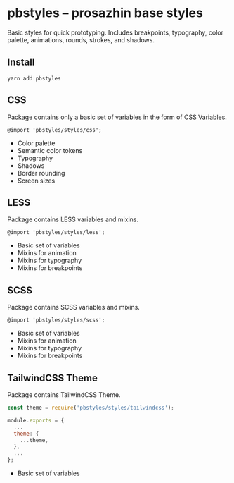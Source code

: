 # pbstyles – prosazhin base styles

Basic styles for quick prototyping. Includes breakpoints, typography, color palette, animations, rounds, strokes, and shadows.

## Install

```yarn add pbstyles```

## CSS

Package contains only a basic set of variables in the form of CSS Variables.

```@import 'pbstyles/styles/css';```

- Color palette
- Semantic color tokens
- Typography
- Shadows
- Border rounding
- Screen sizes

## LESS

Package contains LESS variables and mixins.

```@import 'pbstyles/styles/less';```

- Basic set of variables
- Mixins for animation
- Mixins for typography
- Mixins for breakpoints

## SCSS

Package contains SCSS variables and mixins.

```@import 'pbstyles/styles/scss';```

- Basic set of variables
- Mixins for animation
- Mixins for typography
- Mixins for breakpoints

## TailwindCSS Theme

Package contains TailwindCSS Theme.

```javascript
const theme = require('pbstyles/styles/tailwindcss');

module.exports = {
  ...
  theme: {
    ...theme,
  },
  ...
};
```

- Basic set of variables
